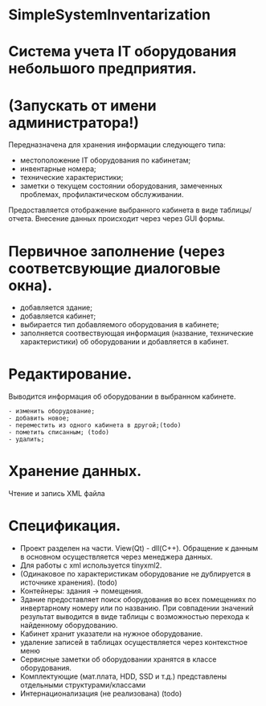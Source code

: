 # SimpleSystemInventarization

# Система учета IT оборудования небольшого предприятия.
# (Запускать от имени администратора!)
Передназначена для хранения информации следующего типа:
 - местоположение IT оборудования по кабинетам;
 - инвентарные номера;
 - технические характеристики;
 - заметки о текущем состоянии оборудования, замеченных проблемах, профилактическом обслуживании.
 
 Предоставляется отображение выбранного кабинета в виде таблицы/отчета.
 Внесение данных происходит через через GUI формы.
 
 # Первичное заполнение (через соответсвующие диалоговые окна).
  - добавляется здание;
  - добавляется кабинет;
  - выбирается тип добавляемого оборудования в кабинете;
  - заполняется соотвествующая информация (название, технические характеристики) об оборудовании и добавляется в кабинет.
  
 # Редактирование.
   Выводится информация об оборудовании в выбранном кабинете.
    
    - изменить оборудование;
    - добавить новое;
    - переместить из одного кабинета в другой;(todo)
    - пометить списанным; (todo)
    - удалить;
 
 # Хранение данных.
   Чтение и запись XML файла
  
 # Спецификация.
 
  - Проект разделен на части. View(Qt) - dll(C++). Обращение к данным в основном осуществляется через менеджера данных.
  - Для работы с xml используется tinyxml2.
  - (Одинаковое по характеристикам оборудование не дублируется в источнике хранения). (todo)
  - Контейнеры: здания -> помещения.
  - Здание предоставляет поиск оборудования во всех помещениях по инвертарному номеру или по названию. При совпадении значений результат выводится в виде таблицы с возможностью перехода к найденному оборудованию.
 - Кабинет хранит указатели на нужное оборудование.
 - удаление записей в таблицах осуществляется через контекстное меню
  - Сервисные заметки об оборудовании хранятся в классе оборудования.
  - Комплектующие (мат.плата, HDD, SSD и т.д.) представлены отдельными структурами/классами
  - Интернационализация (не реализована) (todo)
  
  
  
